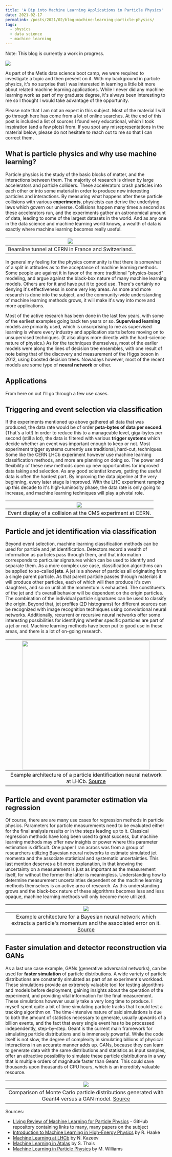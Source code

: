 ```yaml
---
title: 'A Dip into Machine Learning Applications in Particle Physics'
date: 2021-02-17
permalink: /posts/2021/02/blog-machine-learning-particle-physics/
tags:
  - physics
  - data science
  - machine learning
---
```


Note: This blog is currently a work in progress.

![](/images/particle_investigation_blog/ColorfolParticlesImage.png)


As part of the Metis data science boot camp, we were required to investigate a topic and then present on it. With my background in particle physics, it's no surprise that I was interested in learning a little bit more about related machine learning applications. While I never did any machine learning work as part of my graduate degree, it's always been interesting to me so I thought I would take advantage of the opportunity.

Please note that I am not an expert in this subject. Most of the material I will go through here has come from a lot of online searches. At the end of this post is included a list of sources I found very educational, which I took inspiration (and a few plots) from. If you spot any misrepresentations in the material below, please do not hesitate to reach out to me so that I can correct them.




<!-- Some other fantastic presentations include [this one](https://indico.in2p3.fr/event/17429/attachments/47800/62191/2018-06-22_ML_Introduction_Haake.pdf) by R. Haake and [this one](https://indico.fnal.gov/event/15893/contributions/34315/attachments/21384/26602/Fermilab_ML_Lecture1.pdf) by M. Williams.
 -->


## What is particle physics and why use machine learning?
<!-- ====== -->

Particle physics is the study of the basic blocks of matter, and the interactions between them. The majority of research is driven by large accelerators and particle colliders. These accelerators crash particles into each other or into some material in order to produce new interesting particles and interactions. By measuring what happens after these particle collisions with various **experiments**, physicists can derive the underlying laws which govern our universe. Collisions happen many times a second as these accelerators run, and the experiments gather an astronomical amount of data, leading to some of the largest datasets in the world. And as any one in the data science and machine learning world knows, a wealth of data is exactly where machine learning becomes really useful.

<!-- ![](/images/particle_investigation_blog/CERN_Tunnel.png) -->

| ![](/images/particle_investigation_blog/CERN_Tunnel.png) |
|:-------------------------:|
| Beamline tunnel at CERN in France and Switzerland. |


In general my feeling for the physics community is that there is somewhat of a split in attitudes as to the acceptance of machine learning methods. Some people are against it in favor of the more traditional "physics-based" modeling, and argue against the black-box nature of many machine learning models. Others are for it and have put it to good use. There's certainly no denying it's effectiveness in some very key areas. As more and more research is done into the subject, and the community-wide understanding of machine learning methods grows, it will make it's way into more and more applications.


<!-- While understanding the physical and mathematical motivations behind any utilized models will always be necessary, as more and more research is done into the subject and the community-wide understanding grows around machine learning methods, they will make their way into more and more applications.
 -->

Most of the active research has been done in the last few years, with some of the earliest examples going back ten years or so. **Supervised learning** models are primarily used, which is unsurprising to me as supervised learning is where every industry and application starts before moving on to unsupervised techniques. (It also aligns more directly with the hard-science nature of physics.) As for the techniques themselves, most of the earlier models were along the lines of decision tree ensembles, with one result of note being that of the discovery and measurement of the Higgs boson in 2012, using boosted decision trees. Nowadays however, most of the recent models are some type of **neural network** or other. 

<!-- physics is more of a deductive science than an inductive one
 -->

## Applications

From here on out I'll go through a few use cases.

<!-- For a lot of my examples I've taken images and plots from various public papers and presentations and include the respective citations. -->



## Triggering and event selection via classification

If the experiments mentioned up above gathered all data that was produced, the data rate would be of order **peta-bytes of data per second**. (That's a lot!) In order to reduce this to a manageable level, giga-bytes per second (still a lot), the data is filtered with various **trigger systems** which decide whether an event was important enough to keep or not. Most experiment trigger systems currently use traditional, hard-cut, techniques. Some like the CERN LHCb experiment however use machine learning classification methods, and more are planning on doing so. The power and flexibility of these new methods open up new opportunities for improved data taking and selection. As any good scientist knows, getting the useful data is often the hardest part. By improving the data pipeline at the very beginning, every later stage is improved. With the LHC experiment ramping up this decade to it's high-luminosity phase, the data rate is only going to increase, and machine learning techniques will play a pivotal role.


<!-- ![](/images/particle_investigation_blog/CMS_Event.png) -->

| ![](/images/particle_investigation_blog/CMS_Event.png) |
|:-------------------------:|
| Event display of a collision at the CMS experiment at CERN. |


<!-- 
The experiments at CERN all use or will use machine learning methods in their triggering systems. 


The LHCb experiment in particular uses machine learning in their trigg
 -->

<!-- a neural network to remove "fake" and uninteresting events. (And in general appears to be one of the fore-runner physics experiments in using machine learning in numerous ways.) The figures below show...
 --> 


<!-- <p float="left">
  <img src="/images/particle_investigation_blog/LHCb_fakes.png" width="250" />
  <img src="/images/particle_investigation_blog/LHCb_backgroundrejection.png" width="250" /> 
</p> -->
<!-- http://cdsweb.cern.ch/record/2644895/files/Machine_learning_at_LHCb_-_Kazeev_-_v6%2023.10.pdf
 -->


<!-- 
| ![](/images/particle_investigation_blog/LHC_event_selection.png) |
|:-------------------------:|
| *event selection ...*| -->





## Particle and jet identification via classification

Beyond event selection, machine learning classification methods can be used for particle and jet identification. Detectors record a wealth of information as particles pass through them, and that information corresponds to particular signatures which can be used to identify and separate them. As a more complex use case, classification algorithms can be applied to so-called **jets**. A jet is a shower of particles all originating from a single parent particle. As that parent particle passes through materials it will produce other particles, each of which will then produce it's own daughters, and so on until all the momentum is exhausted. The constituents of the jet and it's overall behavior will be dependent on the origin particles. The combination of the individual particle signatures can be used to classify the origin. Beyond that, jet profiles (2D histograms) for different sources can be recognized with image recognition techniques using convolutional neural networks. Additionally, recurrent or recursive neural networks offer some interesting possibilities for identifying whether specific particles are part of a jet or not. Machine learning methods have been put to good use in these areas, and there is a lot of on-going research.


<!-- After a collision, many particles will be released with high momenta in a specific direction. As those particles travel outwards they will hit material creating new particles, decay to other particles, and so on with the daughters. This shower of particles is called a jet, and identifying whether data is related to a jet or not, and what the source is for a specific jet, is a prime example for the use of machine learning methods. The jet profiles below for different sources can be recognized with image recognition techniques using convolutional neural networks. Similarly, there is an analogy in the sequence of jet constituent particles to words in a sentence where the time-variation of the constituents provides valuable information, suggesting that recurrent or recursive neural networks might be useful. There is a lot of active research in these various areas.
 -->

<!-- ![](/images/particle_investigation_blog/LHCb_PID.png) -->

| <img src="/images/particle_investigation_blog/LHCb_PID.png" width="400" /> |
|:-------------------------:|
| Example architecture of a particle identification neural network at LHCb. [Source](http://cdsweb.cern.ch/record/2644895/files/Machine_learning_at_LHCb_-_Kazeev_-_v6%2023.10.pdf) |



<!-- 
| ![](/images/particle_investigation_blog/JetProfiles.png) |
|:-------------------------:|
| Example jet profiles which can be used with image recognition techniques. [Source](https://indico.in2p3.fr/event/17429/attachments/47800/62191/2018-06-22_ML_Introduction_Haake.pdf) | 
-->



<!-- ![](/images/particle_investigation_blog/JetProfiles.png) -->
<!-- https://indico.in2p3.fr/event/17429/attachments/47800/62191/2018-06-22_ML_Introduction_Haake.pdf
 -->



## Particle and event parameter estimation via regression

Of course, there are are many use cases for regression methods in particle physics. Parameters for particle measurements need to be evaluated either for the final analysis results or in the steps leading up to it. Classical regression methods have long been used to great success, but machine learning methods may offer new insights or power where this parameter estimation is difficult. One paper I ran across was from a group of researchers utilizing Bayesian neural networks to estimate simulated jet momenta and the associate statistical and systematic uncertainties. This last mention deserves a bit more explanation, in that knowing the uncertainty on a measurement is just as important as the measurement itself, for without the former the latter is meaningless. Understanding how to determine measurement uncertainties dependent on the machine learning methods themselves is an active area of research. As this understanding grows and the black-box nature of these algorithms becomes less and less opaque, machine learning methods will only become more utilized.


| ![](/images/particle_investigation_blog/BayesianNN_momenta.png) |
|:-------------------------:|
| Example architecture for a Bayesian neural network which extracts a particle's momentum and the associated error on it. [Source](https://arxiv.org/pdf/2003.11099.pdf) |



<!-- ![](/images/particle_investigation_blog/BayesianNN_momenta.png) -->
<!-- https://arxiv.org/pdf/2003.11099.pdf
 -->



## Faster simulation and detector reconstruction via GANs

As a last use case example, GANs (generative adversarial networks), can be used for **faster simulation** of particle distributions. A wide variety of particle distributions are constantly simulated as part of an experiment's workload. These simulations provide an extremely valuable tool for testing algorithms and models before deployment, gaining insights about the operation of the experiment, and providing vital information for the final measurement. These simulations however usually take a very long time to produce. I myself spent quite a bit of time simulating particle tracks that I could test a tracking algorithm on. The time-intensive nature of said simulations is due to both the amount of statistics necessary to generate, usually upwards of a billion events, and the fact that every single event has to be processed independently, step-by-step. Geant is the current main framework for simulating particle distributions and is immensely powerful. While the code itself is not slow, the degree of complexity in simulating billions of physical interactions in an accurate manner adds up. GANs, because they can learn to generate data with the same distributions and statistics as input samples, offer an attractive possibility to simulate these particle distributions in a way that is multiple orders of magnitude faster than Geant. This could save thousands upon thousands of CPU hours, which is an incredibly valuable resource. 


<!--   This is currently used for a lot of image generation techniques, but the same principle can be applied to generating particle distributions. While kinks still have to be worked out, the opportunity for particle distribution generation that is multiple orders of magnitude faster than the current method would save thousands upon thousands of CPU (and by extension person) hours. -->


<!-- Before machine learning methods, this was the only way, since the accuracy of the simulation is often of the utmost importance. -->
<!--  the current main framework to simulate particle distributions, propagates particles in some simulation and does so step by step for every single particle as it passes through objects, decays, changes momentum, etc. As one could imagine, doing it step by step like this takes quite a while. 
 -->



| ![](/images/particle_investigation_blog/GAN_Simulation.png) |
|:-------------------------:|
| Comparison of Monte Carlo particle distributions generated with Geant4 versus a GAN model. [Source](https://indico.in2p3.fr/event/17429/attachments/47800/62191/2018-06-22_ML_Introduction_Haake.pdf) |


<!-- ![](/images/particle_investigation_blog/GAN_Simulation.png)
 --><!-- https://indico.in2p3.fr/event/17429/attachments/47800/62191/2018-06-22_ML_Introduction_Haake.pdf
 -->



## Summary


The use cases I've described here just barely scratch the surface. Beyond all the numerous additional variations of the above categories, machine learning models can be used for anomaly detection for new physics, decorrelation methods, density estimation, track reconstruction, uncertainty quantification, data quality control and management, and many more. All in all, machine learning offers a wealth of potential improvement throughout particle physics. What was rare ten or so years ago is now becoming more common place and even vital. If an experimental result didn't use machine learning methods in it's final analysis, then it almost certainly used it somewhere upstream in an indirect way. As the years go by machine learning will makes it's way into more and more applications, and I'll be very interested to see what the landscape looks like ten years from now.


<!-- 
All in all, machine learning is being used more and more in particle physics as the years go by. What was rare ten or so years ago is now becoming more common place and even vital now. Many recent results in particle physics have used machine learning methods either in a direct or indirect way. The possible gains and improvements are still being understood and tested but the possibilities are there and researchers are working on them. I'll be very interested to see what the landscape looks like ten years from now. While machine learning wasn't part of the core curriculum when I was in graduate school several years ago, (there were touches on it here and there), I suspect it will makes it's way into the curriculum more formally. Indeed with the level of expertise needed to build the machine learning models appropriate for particle physics use cases, there may come a time when specific degree tracks are more aligned with it.

some final sentence to cap things off... -->


<!--  As more time passes and the possible gains and improvements become more understood by various researchers
 -->

<!-- maybe talk briefly about kaggle competitions?
 -->



<!-- ![](/images/particle_investigation_blog/Atlas_Jets.png) -->



Sources:
- [Living Review of Machine Learning for Particle Physics](https://iml-wg.github.io/HEPML-LivingReview/) - GitHub repository containing links to many, many papers on the subject
- [Introduction to Machine Learning in High-Energy Physics](https://indico.in2p3.fr/event/17429/attachments/47800/62191/2018-06-22_ML_Introduction_Haake.pdf) by R. Haake
- [Machine Learning at LHCb](http://cdsweb.cern.ch/record/2644895/files/Machine_learning_at_LHCb_-_Kazeev_-_v6%2023.10.pdf) by N. Kazeev
- [Machine Learning in Atalas](https://indico.cern.ch/event/673207/contributions/2755302/attachments/1560980/2457386/synpa_2017.pdf) by S. Thais
- [Machine Learning in Particle Physics](https://indico.fnal.gov/event/15893/contributions/34315/attachments/21384/26602/Fermilab_ML_Lecture1.pdf) by M. Williams




